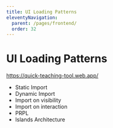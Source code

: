 ```yaml
---
title: UI Loading Patterns
eleventyNavigation:
  parent: /pages/frontend/
  order: 32
---
```


# UI Loading Patterns

https://quick-teaching-tool.web.app/

- Static Import
- Dynamic Import
- Import on visibility
- Import on interaction
- PRPL
- Islands Architecture

